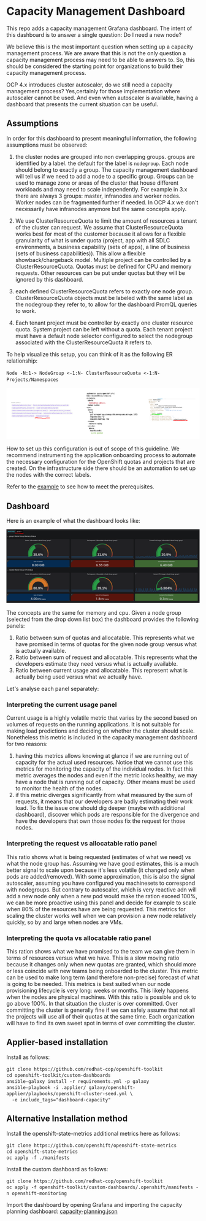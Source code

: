 # Capacity Management Dashboard

This repo adds a capacity management Grafana dashboard.
The intent of this dashboard is to answer a single question: Do I need a new node?

We believe this is the most important question when setting up a capacity management process. We are aware that this is not the only question a capacity management process may need to be able to answers to. So, this should be considered the starting point for organizations to build their capacity management process.

OCP 4.x introduces cluster autoscaler, do we still need a capacity management process? Yes,certainly for those implementation where autoscaler cannot be used. And even when autoscaler is available, having a dashboard that presents the current situation can be useful.

## Assumptions

In order for this dashboard to present meaningful information, the following assumptions must be observed:

1. the cluster nodes are grouped into non overlapping groups. groups are identified by a label. the default for the label is `nodegroup`. Each node should belong to exactly a group. The capacity management dashboard will tell us if we need to add a node to a specific group. Groups can be used to manage zone or areas of the cluster that house different workloads and may need to scale independently. For example in 3.x there are always 3 groups: master, infranodes and worker nodes. Worker nodes can be fragmented further if needed. In OCP 4.x we don't necessarily have infranodes anymore but the same concepts apply.

2. We use ClusterResourceQuota to limit the amount of resources a tenant of the cluster can request. We assume that ClusterResourceQuota works best for most of the customer because it allows for a flexible granularity of what is under quota (project, app with all SDLC environments, a business capability (sets of apps), a line of business (sets of business capabilities)). This allow a flexible showback/chargeback model. Multiple project can be controlled by a ClusterResourceQuota. Quotas must be defined for CPU and memory requests. Other resources can be put under quotas but they will be ignored by this dashboard.

3. each defined ClusterResourceQuota refers to exactly one node group. ClusterResourceQuota objects must be labeled with the same label as the nodegroup they refer to, to allow for the dashboard PromQL queries to work.

4. Each tenant project must be controller by exactly one cluster resource quota. System project can be left without a quota. Each tenant project must have a default node selector configured to select the nodegroup associated with the ClusterResourceQuota it refers to.

To help visualize this setup, you can think of it as the following ER relationship:

`Node -N:1-> NodeGroup <-1:N- ClusterResourceQuota <-1:N- Projects/Namespaces`

![assumption_and_setup](./media/assumptions_setup.png)

How to set up this configuration is out of scope of this guideline. We recommend instrumenting the application onboarding process to automate the necessary configuration for the OpenShift quotas and projects that are created. On the infrastructure side there should be an automation to set up the nodes with the correct labels.

Refer to the [example](./example/README.md) to see how to meet the prerequisites.

## Dashboard

Here is an example of what the dashboard looks like:

![dashboard_screenshot](./media/dashboard-screenshot.png)

The concepts are the same for memory and cpu. Given a node group (selected from the drop down list box) the dashboard provides the following panels:

1. Ratio between sum of quotas and allocatable. This represents what we have promised in terms of quotas for the given node group versus what is actually available.
2. Ratio between sum of request and allocatable. This represents what the developers estimate they need versus what is actually available.
3. Ratio between current usage and allocatable. This represent what is actually being used versus what we actually have.

Let's analyse each panel separately:

### Interpreting the current usage panel

Current usage is a highly volatile metric that varies by the second based on volumes of requests on the running applications. It is not suitable for making load predictions and deciding on whether the cluster should scale. Nonetheless this metric is included in the capacity management dashboard for two reasons:

1. having this metrics allows knowing at glance if we are running out of capacity for the actual used resources. Notice that we cannot use this metrics for monitoring the capacity of the individual nodes. In fact this metric averages the nodes and even if the metric looks healthy, we may have a node that is running out of capacity. Other means must be used to monitor the health of the nodes.
2. if this metric diverges significantly from what measured by the sum of requests, it means that our developers are badly estimating their work load. To fix the issue one should dig deeper (maybe with additional dashboard), discover which pods are responsible for the divergence and have the developers that own those nodes fix the request for those nodes.

### Interpreting the request vs allocatable ratio panel

This ratio shows what is being requested (estimates of what we need) vs what the node group has. Assuming we have good estimates, this is a much better signal to scale upon because it's less volatile (it changed only when pods are added/removed). With some approximation, this is also the signal autoscaler, assuming you have configured you machinesets to correspond with nodegroups. But contrary to autoscaler, which is very reactive adn will add a new node only when a new pod would make the ration exceed 100%, we can be more proactive using this panel and decide for example to scale when 80% of the resources have are being requested. This metrics for scaling the cluster works well when we can provision a new node relatively quickly, so by and large when nodes are VMs.

### Interpreting the quota vs allocatable ratio panel

This ration shows what we have promised to the team we can give them in terms of resources versus what we have. This is a slow moving ratio because it changes only when new quotas are granted, which should more or less coincide with new teams being onboarded to the cluster. This metric can be used to make long term (and therefore non-precise) forecast of what is going to be needed. This metrics is best suited when our node provisioning lifecycle is very long: weeks or months. This likely happens when the nodes are physical machines.
With this ratio is possible and ok to go above 100%. In that situation the cluster is over committed. Over committing the cluster is generally fine if we can safely assume that not all the projects will use all of their quotas at the same time. Each organization will have to find its own sweet spot in terms of over committing the cluster.

## Applier-based installation

Install as follows:

```shell
git clone https://github.com/redhat-cop/openshift-toolkit
cd openshift-toolkit/custom-dashboards
ansible-galaxy install -r requirements.yml -p galaxy
ansible-playbook -i .applier/ galaxy/openshift-applier/playbooks/openshift-cluster-seed.yml \
  -e include_tags="dashboard-capacity"
```

## Alternative Installation method

Install the openshift-state-metrics additional metrics here as follows:

```shell
git clone https://github.com/openshift/openshift-state-metrics
cd openshift-state-metrics
oc apply -f ./manifests
```

Install the custom dashboard as follows:

```shell
git clone https://github.com/redhat-cop/openshift-toolkit
oc apply -f openshift-toolkit/custom-dashboards/.openshift/manifests -n openshift-monitoring
```

Import the dashboard by opening Grafana and importing the capacity planning dashboard: [capacity-planning.json](./capacity-planning.json)
